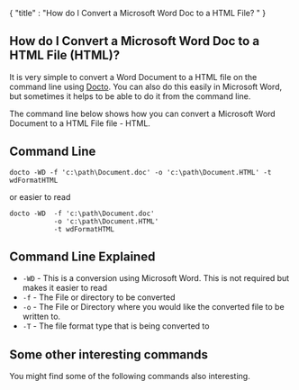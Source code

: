 {
    "title" : "How do I Convert a Microsoft Word Doc to a HTML File? " 
}

How do I Convert a Microsoft Word Doc to a HTML File (HTML)?         
-

It is very simple to convert a Word Document to a HTML file  on the command line using [Docto](https://github.com/tobya/docto). You can also do this easily in Microsoft Word, but sometimes it helps to be able to do it from the command line.  

The command line below shows how you can convert a Microsoft Word Document to a HTML File file - HTML.

Command Line 
-

 ````
 docto -WD -f 'c:\path\Document.doc' -o 'c:\path\Document.HTML' -t wdFormatHTML
 ````
 or easier to read
 ````
 docto -WD  -f 'c:\path\Document.doc' 
            -o 'c:\path\Document.HTML' 
            -t wdFormatHTML
 ````

Command Line Explained 
-

 - `-WD` -  This is a conversion using Microsoft Word.  This is not required but makes it easier to read
 - `-f` -  The File or directory to be converted 
 - `-o` -  The File or Directory where you would like the converted file to be written to.
 - `-T` -  The file format type that is being converted to




Some other interesting commands
-

You might find some of the following commands also interesting.

    

